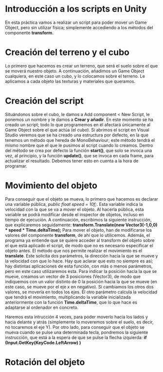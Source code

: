 # Introducción a los scripts en Unity
En esta práctica vamos a realizar un script para poder mover un Game Object, pero sin utilizar física; simplemente accediendo a los métodos del componente **transform**. 
# Creación del terreno y el cubo
Lo primero que hacemos es crear un terreno, que será el suelo sobre el que se moverá nuestro objeto. A continuación, añadimos un Game Object cualquiera, en este caso un cubo, y lo colocamos sobre el terreno. Le aplicamos a cada objeto las texturas y materiales que queramos. 
# Creación del script
Situándonos sobre el cubo, le damos a Add component < New Script, le ponemos un nombre y le damos a **Crear y añadir**. En este momento se ha creado un script; todo lo que programemos en él afectará únicamente al Game Object sobre el que actúa (el cubo). Si abrimos el script en Visual Studio veremos que se ha creado una estructura por defecto, en la que tenemos un método que hereda de MonoBehaviour; este método tendrá el mismo nombre que el que le pusimos al script cuando lo creamos. Dentro del método se crea por defecto la función **start()**, que solo se invoca una vez, al principio, y la función **update()**, que se invoca en cada frame, para actualizar el resultado. Debemos tener esto en cuenta a la hora de programar. 
# Movimiento del objeto
Para conseguir que el objeto se mueva, lo primero que hacemos es declarar una variable pública, _public float speed = 10f;_. Esta variable indica la velocidad con la que se va a mover el objeto. Al hacerla pública, esta variable se podrá modificar desde el inspector de objetos, incluso en tiempo de ejecución. A continuación, escribimos la siguiente instrucción, que explicaremos seguidamente:
            **transform.Translate(new Vector3(-1,0,0) * speed * Time.deltaTime);**
Para mover el objeto, han de modificarse los valores del componente **transform**, de ahí que lo utilicemos. Además, el programa ya entiende que se quiere acceder al transform del objeto sobre el que está aplicado el script, de modo que no es necesario especificar el objeto antes. El método que nos permite realizar el movimiento es el **translate**. Este solicita dos parámetros, la dirección hacia la que se mueve y la velocidad con que lo hace. Hay que aclarar que esto no siempre es así; hay distintas aplicaciones de esta función, con más o menos parámetros, pero en este caso utilizaremos esta. Para indicar la posición hacia la que se mueve, creamos un vector de 3 posiciones (Vector3), de modo que indiquemos con un valor distinto de 0 la posición hacia la que se mueve (en este caso, se mueve por el eje x en negativo). Si cambiamos los otros dos valores, se movería en todos los ejes. El otro parámetro calcula la velocidad que tendrá el movimiento, multiplicando la variable inicializada anteriormente con la función **Time.deltaTime**, que lo que hace es adaptarse al ordenador en concreto.      

  Haremos esta intrucción 4 veces, para poder moverlo hacia los lados y hacia delante y atrás (simplemente lo moveremos sobre el suelo, es decir, no tocaremos el eje Y). Por otro lado, para conseguir que el objeto se mueva cuando se pulse una determinada tecla, pondremos la siguiente instrucción, que está a la espera de que se pulse la flecha izquierda: 
        **if (Input.GetKey(KeyCode.LeftArrow) )**
# Rotación del objeto


